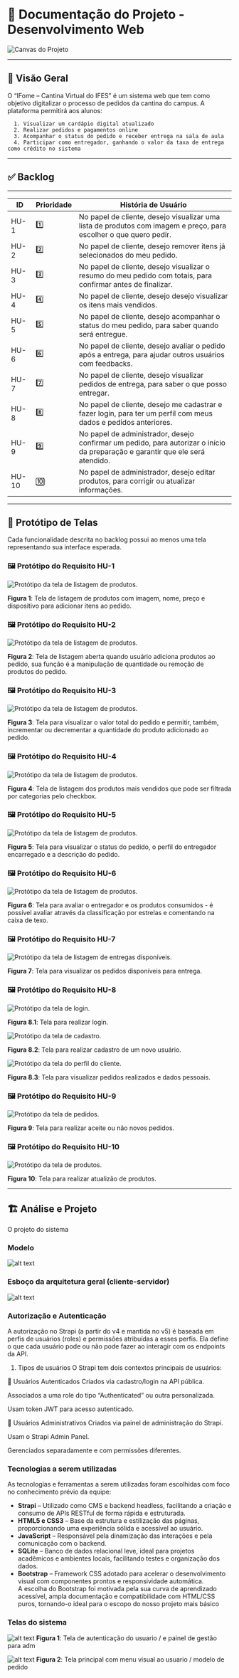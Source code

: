 # 📘 Documentação do Projeto - Desenvolvimento Web

![Canvas do Projeto](ModelCanvas.jpg)



---

## 🧾 Visão Geral

O “IFome – Cantina Virtual do IFES” é um sistema web que tem como objetivo digitalizar o processo de pedidos da cantina do campus. A plataforma permitirá aos alunos:

      1. Visualizar um cardápio digital atualizado
      2. Realizar pedidos e pagamentos online
      3. Acompanhar o status do pedido e receber entrega na sala de aula
      4. Participar como entregador, ganhando o valor da taxa de entrega como crédito no sistema

---

## ✅ Backlog

______________________________________________________________________________________________________________________________________________
|  ID   | Prioridade |                                     História de Usuário                                                               |
|-------|------------|-----------------------------------------------------------------------------------------------------------------------|
| HU-1  |    1️⃣      | No papel de cliente, desejo visualizar uma lista de produtos com imagem e preço, para escolher o que quero pedir.    |
| HU-2  |    2️⃣      | No papel de cliente, desejo remover itens já selecionados do meu pedido.                                             |
| HU-3  |    3️⃣      | No papel de cliente, desejo visualizar o resumo do meu pedido com totais, para confirmar antes de finalizar.         |
| HU-4  |    4️⃣      | No papel de cliente, desejo desejo visualizar os itens mais vendidos.                  |
| HU-5  |    5️⃣      | No papel de cliente, desejo acompanhar o status do meu pedido, para saber quando será entregue.                      |
| HU-6  |    6️⃣      | No papel de cliente, desejo avaliar o pedido após a entrega, para ajudar outros usuários com feedbacks.              |
| HU-7  |    7️⃣      | No papel de cliente, desejo visualizar pedidos de entrega, para saber o que posso entregar.                          |
| HU-8  |    8️⃣      | No papel de cliente, desejo me cadastrar e fazer login, para ter um perfil com meus dados e pedidos anteriores.      |
| HU-9  |    9️⃣      | No papel de administrador, desejo confirmar um pedido, para autorizar o início da preparação e garantir que ele será atendido. 
| HU-10 |    🔟      | No papel de administrador, desejo editar produtos, para corrigir ou atualizar informações.                           |

---

## 🎨 Protótipo de Telas

Cada funcionalidade descrita no backlog possui ao menos uma tela representando sua interface esperada.

### 🖼️ Protótipo do Requisito HU-1

![Protótipo da tela de listagem de produtos](telas/HU-1.png).

**Figura 1**: Tela de listagem de produtos com imagem, nome, preço e dispositivo para adicionar itens ao pedido.


### 🖼️ Protótipo do Requisito HU-2

![Protótipo da tela de listagem de produtos](telas/HU-2.png).

**Figura 2**: Tela de listagem aberta quando usuário adiciona produtos ao pedido, sua função é a manipulação de quantidade ou remoção de produtos do pedido.


### 🖼️ Protótipo do Requisito HU-3

![Protótipo da tela de listagem de produtos](telas/HU-3.png).

**Figura 3**: Tela para visualizar o valor total do pedido e permitir, também, incrementar ou decrementar a quantidade do produto adicionado ao pedido.


### 🖼️ Protótipo do Requisito HU-4

![Protótipo da tela de listagem de produtos](telas/HU-4.png).

**Figura 4**: Tela de listagem dos produtos mais vendidos que pode ser filtrada por categorias pelo checkbox.


### 🖼️ Protótipo do Requisito HU-5

![Protótipo da tela de listagem de produtos](telas/HU-5.png).

**Figura 5**: Tela para visualizar o status do pedido, o perfil do entregador encarregado e a descrição do pedido.


### 🖼️ Protótipo do Requisito HU-6

![Protótipo da tela de listagem de produtos](telas/HU-6.png).

**Figura 6**: Tela para avaliar o entregador e os produtos consumidos - é possível avaliar através da classificação por estrelas e comentando na caixa de texo. 


### 🖼️ Protótipo do Requisito HU-7

![Protótipo da tela de listagem de entregas disponíveis](telas/HU-7.png).

**Figura 7**: Tela para visualizar os pedidos disponíveis para entrega.


### 🖼️ Protótipo do Requisito HU-8

![Protótipo da tela de login](telas/HU-8pt1.jpg).

**Figura 8.1**: Tela para realizar login.

![Protótipo da tela de cadastro](telas/HU-8pt2.jpg).

**Figura 8.2**: Tela para realizar cadastro de um novo usuário.

![Protótipo da tela do perfil do cliente](telas/HU-8pt3.jpg).

**Figura 8.3**: Tela para visualizar pedidos realizados e dados pessoais.


### 🖼️ Protótipo do Requisito HU-9

![Protótipo da tela de pedidos](telas/HU-9.jpg).

**Figura 9**: Tela para realizar aceite ou não novos pedidos.


### 🖼️ Protótipo do Requisito HU-10

![Protótipo da tela de produtos](telas/HU-10.jpg).

**Figura 10**: Tela para realizar atualizão de produtos.


---

## 🏗 Análise e Projeto 

O projeto  do sistema 

### Modelo 

![alt text](ModelDados.jpeg)

### Esboço da arquitetura geral (cliente-servidor)


![alt text](ModelArquitetura.jpeg)


### Autorização  e Autenticação 
A autorização no Strapi (a partir do v4 e mantida no v5) é baseada em perfis de usuários (roles) e permissões atribuídas a esses perfis. Ela define o que cada usuário pode ou não pode fazer ao interagir com os endpoints da API.

1. Tipos de usuários
O Strapi tem dois contextos principais de usuários:

🔹 Usuários Autenticados
Criados via cadastro/login na API pública.

Associados a uma role do tipo “Authenticated” ou outra personalizada.

Usam token JWT para acesso autenticado.

🔸 Usuários Administrativos
Criados via painel de administração do Strapi.

Usam o Strapi Admin Panel.

Gerenciados separadamente e com permissões diferentes.


### Tecnologias a serem utilizadas 
As tecnologias e ferramentas a serem utilizadas foram escolhidas com foco no conhecimento prévio da equipe:

- **Strapi** – Utilizado como CMS e backend headless, facilitando a criação e consumo de APIs RESTful de forma rápida e estruturada.
- **HTML5 e CSS3** – Base da estrutura e estilização das páginas, proporcionando uma experiência sólida e acessível ao usuário.
- **JavaScript** – Responsável pela dinamização das interações e pela comunicação com o backend.
- **SQLite** – Banco de dados relacional leve, ideal para projetos acadêmicos e ambientes locais, facilitando testes e organização dos dados.
- **Bootstrap** – Framework CSS adotado para acelerar o desenvolvimento visual com componentes prontos e responsividade automática.  
  A escolha do Bootstrap foi motivada pela sua curva de aprendizado acessível, ampla documentação e compatibilidade com HTML/CSS puros, tornando-o ideal para o escopo do nosso projeto mais básico


### Telas do sistema

![alt text](tela1.png)
**Figura 1**: Tela de autenticação do usuario / e painel de gestão para adm

![alt text](tela2.png)
**Figura 2**: Tela principal com menu visual ao usuario / modelo de pedido 



